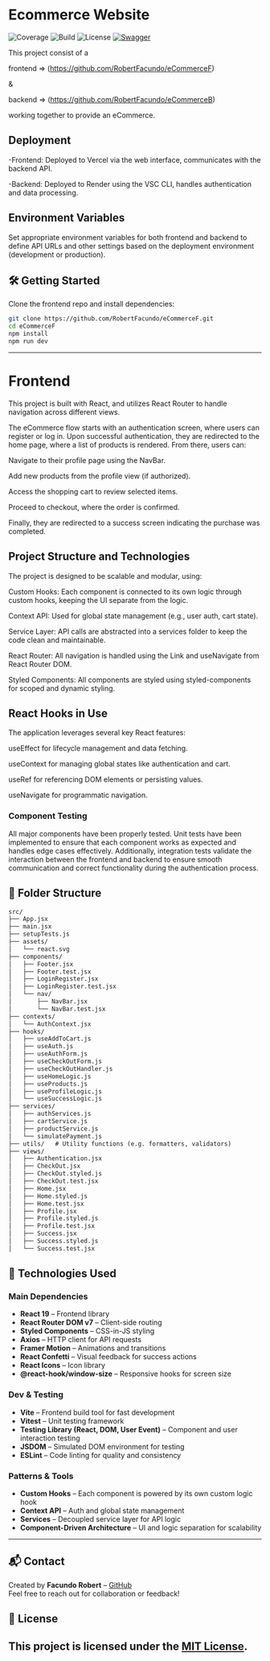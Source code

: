 # Ecommerce Website

![Coverage](https://img.shields.io/badge/coverage-100%25-brightgreen)
![Build](https://img.shields.io/badge/build-passing-brightgreen)
![License](https://img.shields.io/badge/license-MIT-orange)
[![Swagger](https://img.shields.io/badge/API-Swagger-orange)](http://authb.onrender.com/api)

This project consist of a 

frontend => (https://github.com/RobertFacundo/eCommerceF)

&

backend => (https://github.com/RobertFacundo/eCommerceB)

working together to provide an eCommerce.


## Deployment
-Frontend: Deployed to Vercel via the web interface, communicates with the backend API.

-Backend: Deployed to Render using the VSC CLI, handles authentication and data processing.

## Environment Variables
Set appropriate environment variables for both frontend and backend to define API URLs and other settings based on the deployment environment (development or production).

## 🛠️ Getting Started

Clone the frontend repo and install dependencies:

```bash
git clone https://github.com/RobertFacundo/eCommerceF.git
cd eCommerceF
npm install
npm run dev
```

---


# Frontend

This project is built with React, and utilizes React Router to handle navigation across different views.

The eCommerce flow starts with an authentication screen, where users can register or log in. Upon successful authentication, they are redirected to the home page, where a list of products is rendered. From there, users can:

Navigate to their profile page using the NavBar.

Add new products from the profile view (if authorized).

Access the shopping cart to review selected items.

Proceed to checkout, where the order is confirmed.

Finally, they are redirected to a success screen indicating the purchase was completed.

## Project Structure and Technologies
The project is designed to be scalable and modular, using:

Custom Hooks: Each component is connected to its own logic through custom hooks, keeping the UI separate from the logic.

Context API: Used for global state management (e.g., user auth, cart state).

Service Layer: API calls are abstracted into a services folder to keep the code clean and maintainable.

React Router: All navigation is handled using the Link and useNavigate from React Router DOM.

Styled Components: All components are styled using styled-components for scoped and dynamic styling.

## React Hooks in Use
The application leverages several key React features:

useEffect for lifecycle management and data fetching.

useContext for managing global states like authentication and cart.

useRef for referencing DOM elements or persisting values.

useNavigate for programmatic navigation.

### Component Testing
All major components have been properly tested. Unit tests have been implemented to ensure that each component works as expected and handles edge cases effectively. Additionally, integration tests validate the interaction between the frontend and backend to ensure smooth communication and correct functionality during the authentication process.

## 📁 Folder Structure

```txt
src/
├── App.jsx
├── main.jsx
├── setupTests.js
├── assets/
│   └── react.svg
├── components/
│   ├── Footer.jsx
│   ├── Footer.test.jsx
│   ├── LoginRegister.jsx
│   ├── LoginRegister.test.jsx
│   └── nav/
│       ├── NavBar.jsx
│       └── NavBar.test.jsx
├── contexts/
│   └── AuthContext.jsx
├── hooks/
│   ├── useAddToCart.js
│   ├── useAuth.js
│   ├── useAuthForm.js
│   ├── useCheckOutForm.js
│   ├── useCheckOutHandler.js
│   ├── useHomeLogic.js
│   ├── useProducts.js
│   ├── useProfileLogic.js
│   └── useSuccessLogic.js
├── services/
│   ├── authServices.js
│   ├── cartService.js
│   ├── productService.js
│   └── simulatePayment.js
├── utils/   # Utility functions (e.g. formatters, validators)
├── views/
│   ├── Authentication.jsx
│   ├── CheckOut.jsx
│   ├── CheckOut.styled.js
│   ├── CheckOut.test.jsx
│   ├── Home.jsx
│   ├── Home.styled.js
│   ├── Home.test.jsx
│   ├── Profile.jsx
│   ├── Profile.styled.js
│   ├── Profile.test.jsx
│   ├── Success.jsx
│   ├── Success.styled.js
│   └── Success.test.jsx
```

## 🚀 Technologies Used

### Main Dependencies

- **React 19** – Frontend library
- **React Router DOM v7** – Client-side routing
- **Styled Components** – CSS-in-JS styling
- **Axios** – HTTP client for API requests
- **Framer Motion** – Animations and transitions
- **React Confetti** – Visual feedback for success actions
- **React Icons** – Icon library
- **@react-hook/window-size** – Responsive hooks for screen size

### Dev & Testing
- **Vite** – Frontend build tool for fast development
- **Vitest** – Unit testing framework
- **Testing Library (React, DOM, User Event)** – Component and user interaction testing
- **JSDOM** – Simulated DOM environment for testing
- **ESLint** – Code linting for quality and consistency

### Patterns & Tools
- **Custom Hooks** – Each component is powered by its own custom logic hook
- **Context API** – Auth and global state management
- **Services** – Decoupled service layer for API logic
- **Component-Driven Architecture** – UI and logic separation for scalability

----

## 📬 Contact

Created by **Facundo Robert** – [GitHub](https://github.com/RobertFacundo)  
Feel free to reach out for collaboration or feedback!

## 📄 License

This project is licensed under the [MIT License](LICENSE).
----
